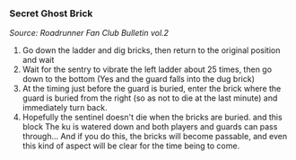 ### Secret Ghost Brick
*Source: Roadrunner Fan Club Bulletin vol.2*

 1) Go down the ladder and dig bricks, then return to the original position and wait
 2) Wait for the sentry to vibrate the left ladder about 25 times, then go down to the bottom
(Yes and the guard falls into the dug brick)
 3) At the timing just before the guard is buried, enter the brick where the guard is buried from the right (so as not to die at the last minute) and immediately turn back.
 4) Hopefully the sentinel doesn't die when the bricks are buried. and this block The ku is watered down and both players and guards can pass through... 
And if you do this, the bricks will become passable, and even this kind of aspect will be clear for the time being to come.
